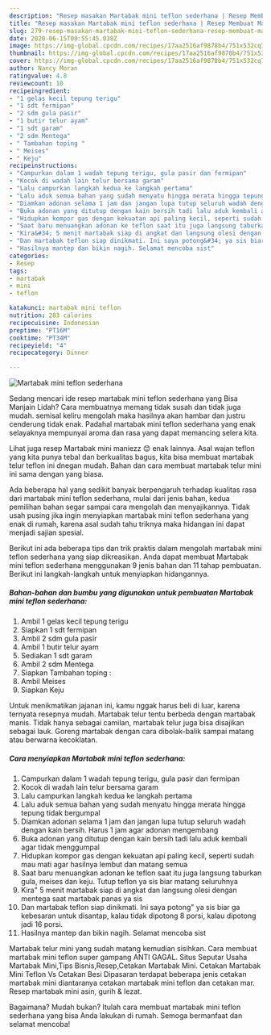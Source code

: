 ```yaml
---
description: "Resep masakan Martabak mini teflon sederhana | Resep Membuat Martabak mini teflon sederhana Yang Paling Enak"
title: "Resep masakan Martabak mini teflon sederhana | Resep Membuat Martabak mini teflon sederhana Yang Paling Enak"
slug: 279-resep-masakan-martabak-mini-teflon-sederhana-resep-membuat-martabak-mini-teflon-sederhana-yang-paling-enak
date: 2020-06-15T00:55:45.038Z
image: https://img-global.cpcdn.com/recipes/17aa2516af9878b4/751x532cq70/martabak-mini-teflon-sederhana-foto-resep-utama.jpg
thumbnail: https://img-global.cpcdn.com/recipes/17aa2516af9878b4/751x532cq70/martabak-mini-teflon-sederhana-foto-resep-utama.jpg
cover: https://img-global.cpcdn.com/recipes/17aa2516af9878b4/751x532cq70/martabak-mini-teflon-sederhana-foto-resep-utama.jpg
author: Nancy Moran
ratingvalue: 4.8
reviewcount: 10
recipeingredient:
- "1 gelas kecil tepung terigu"
- "1 sdt fermipan"
- "2 sdm gula pasir"
- "1 butir telur ayam"
- "1 sdt garam"
- "2 sdm Mentega"
- " Tambahan toping "
- " Meises"
- " Keju"
recipeinstructions:
- "Campurkan dalam 1 wadah tepung terigu, gula pasir dan fermipan"
- "Kocok di wadah lain telur bersama garam"
- "Lalu campurkan langkah kedua ke langkah pertama"
- "Lalu aduk semua bahan yang sudah menyatu hingga merata hingga tepung tidak bergumpal"
- "Diamkan adonan selama 1 jam dan jangan lupa tutup seluruh wadah dengan kain bersih. Harus 1 jam agar adonan mengembang"
- "Buka adonan yang ditutup dengan kain bersih tadi lalu aduk kembali agar tidak menggumpal"
- "Hidupkan kompor gas dengan kekuatan api paling kecil, seperti sudah mau mati agar hasilnya lembut dan matang semua"
- "Saat baru menuangkan adonan ke teflon saat itu juga langsung taburkan gula, meises dan keju. Tutup teflon ya sis biar matang seluruhnya"
- "Kira&#34; 5 menit martabak siap di angkat dan langsung olesi dengan mentega saat martabak panas ya sis"
- "Dan martabak teflon siap dinikmati. Ini saya potong&#34; ya sis biar ga kebesaran untuk disantap, kalau tidak dipotong 8 porsi, kalau dipotong jadi 16 porsi."
- "Hasilnya mantep dan bikin nagih. Selamat mencoba sist"
categories:
- Resep
tags:
- martabak
- mini
- teflon

katakunci: martabak mini teflon 
nutrition: 283 calories
recipecuisine: Indonesian
preptime: "PT16M"
cooktime: "PT34M"
recipeyield: "4"
recipecategory: Dinner

---
```



![Martabak mini teflon sederhana](https://img-global.cpcdn.com/recipes/17aa2516af9878b4/751x532cq70/martabak-mini-teflon-sederhana-foto-resep-utama.jpg)

Sedang mencari ide resep martabak mini teflon sederhana yang Bisa Manjain Lidah? Cara membuatnya memang tidak susah dan tidak juga mudah. semisal keliru mengolah maka hasilnya akan hambar dan justru cenderung tidak enak. Padahal martabak mini teflon sederhana yang enak selayaknya mempunyai aroma dan rasa yang dapat memancing selera kita.

Lihat juga resep Martabak mini maniezz 😊 enak lainnya. Asal wajan teflon yang kita punya tebal dan berkualitas bagus, kita bisa membuat martabak telur teflon ini dnegan mudah. Bahan dan cara membuat martabak telur mini ini sama dengan yang biasa.

Ada beberapa hal yang sedikit banyak berpengaruh terhadap kualitas rasa dari martabak mini teflon sederhana, mulai dari jenis bahan, kedua pemilihan bahan segar sampai cara mengolah dan menyajikannya. Tidak usah pusing jika ingin menyiapkan martabak mini teflon sederhana yang enak di rumah, karena asal sudah tahu triknya maka hidangan ini dapat menjadi sajian spesial.


Berikut ini ada beberapa tips dan trik praktis dalam mengolah martabak mini teflon sederhana yang siap dikreasikan. Anda dapat membuat Martabak mini teflon sederhana menggunakan 9 jenis bahan dan 11 tahap pembuatan. Berikut ini langkah-langkah untuk menyiapkan hidangannya.

<!--inarticleads1-->

##### Bahan-bahan dan bumbu yang digunakan untuk pembuatan Martabak mini teflon sederhana:

1. Ambil 1 gelas kecil tepung terigu
1. Siapkan 1 sdt fermipan
1. Ambil 2 sdm gula pasir
1. Ambil 1 butir telur ayam
1. Sediakan 1 sdt garam
1. Ambil 2 sdm Mentega
1. Siapkan  Tambahan toping :
1. Ambil  Meises
1. Siapkan  Keju


Untuk menikmatikan jajanan ini, kamu nggak harus beli di luar, karena ternyata resepnya mudah. Martabak telur tentu berbeda dengan martabak manis. Tidak hanya sebagai camilan, martabak telur juga bisa disajikan sebagai lauk. Goreng martabak dengan cara dibolak-balik sampai matang atau berwarna kecoklatan. 

<!--inarticleads2-->

##### Cara menyiapkan Martabak mini teflon sederhana:

1. Campurkan dalam 1 wadah tepung terigu, gula pasir dan fermipan
1. Kocok di wadah lain telur bersama garam
1. Lalu campurkan langkah kedua ke langkah pertama
1. Lalu aduk semua bahan yang sudah menyatu hingga merata hingga tepung tidak bergumpal
1. Diamkan adonan selama 1 jam dan jangan lupa tutup seluruh wadah dengan kain bersih. Harus 1 jam agar adonan mengembang
1. Buka adonan yang ditutup dengan kain bersih tadi lalu aduk kembali agar tidak menggumpal
1. Hidupkan kompor gas dengan kekuatan api paling kecil, seperti sudah mau mati agar hasilnya lembut dan matang semua
1. Saat baru menuangkan adonan ke teflon saat itu juga langsung taburkan gula, meises dan keju. Tutup teflon ya sis biar matang seluruhnya
1. Kira&#34; 5 menit martabak siap di angkat dan langsung olesi dengan mentega saat martabak panas ya sis
1. Dan martabak teflon siap dinikmati. Ini saya potong&#34; ya sis biar ga kebesaran untuk disantap, kalau tidak dipotong 8 porsi, kalau dipotong jadi 16 porsi.
1. Hasilnya mantep dan bikin nagih. Selamat mencoba sist


Martabak telur mini yang sudah matang kemudian sisihkan. Cara membuat martabak mini teflon super gampang ANTI GAGAL. Situs Seputar Usaha Martabak Mini,Tips Bisnis,Resep,Cetakan Martabak Mini. Cetakan Martabak Mini Teflon Vs Cetakan Besi Dipasaran terdapat beberapa jenis cetakan martabak mini diantaranya cetakan martabak mini teflon dan cetakan mar. Resep martabak mini asin, gurih &amp; lezat. 

Bagaimana? Mudah bukan? Itulah cara membuat martabak mini teflon sederhana yang bisa Anda lakukan di rumah. Semoga bermanfaat dan selamat mencoba!
